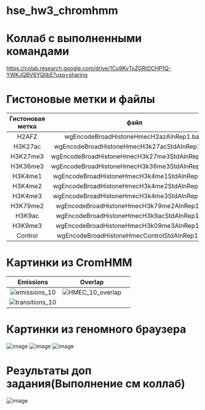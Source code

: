 # hse_hw3_chromhmm

# Коллаб с выполненными командами
https://colab.research.google.com/drive/1Cu9KvToZGRtDCHP1Q-YWKJQBV6YQlIbE?usp=sharing

# Гистоновые метки и файлы

| Гистоновая метка | файл | Ссылка |
| :---: | :---: | :---: |
| H2AFZ | wgEncodeBroadHistoneHmecH2azAlnRep1.bam | http://hgdownload.cse.ucsc.edu/goldenPath/hg19/encodeDCC/wgEncodeBroadHistone/wgEncodeBroadHistoneHmecH2azAlnRep1.bam |
| H3K27ac | wgEncodeBroadHistoneHmecH3k27acStdAlnRep1.bam | http://hgdownload.cse.ucsc.edu/goldenPath/hg19/encodeDCC/wgEncodeBroadHistone/wgEncodeBroadHistoneHmecH3k27acStdAlnRep1.bam |
| H3K27me3 | wgEncodeBroadHistoneHmecH3k27me3StdAlnRep1.bam | http://hgdownload.cse.ucsc.edu/goldenPath/hg19/encodeDCC/wgEncodeBroadHistone/wgEncodeBroadHistoneHmecH3k27me3StdAlnRep1.bam |
| H3K36me3 | wgEncodeBroadHistoneHmecH3k36me3StdAlnRep1.bam | http://hgdownload.cse.ucsc.edu/goldenPath/hg19/encodeDCC/wgEncodeBroadHistone/wgEncodeBroadHistoneHmecH3k36me3StdAlnRep1.bam |
| H3K4me1 | wgEncodeBroadHistoneHmecH3k4me1StdAlnRep1.bam | http://hgdownload.cse.ucsc.edu/goldenPath/hg19/encodeDCC/wgEncodeBroadHistone/wgEncodeBroadHistoneHmecH3k4me1StdAlnRep1.bam |
| H3K4me2 | wgEncodeBroadHistoneHmecH3k4me2StdAlnRep1.bam | http://hgdownload.cse.ucsc.edu/goldenPath/hg19/encodeDCC/wgEncodeBroadHistone/wgEncodeBroadHistoneHmecH3k4me2StdAlnRep1.bam |
| H3K4me3 | wgEncodeBroadHistoneHmecH3k4me3StdAlnRep1.bam | http://hgdownload.cse.ucsc.edu/goldenPath/hg19/encodeDCC/wgEncodeBroadHistone/wgEncodeBroadHistoneHmecH3k4me3StdAlnRep1.bam |
| H3K79me2 | wgEncodeBroadHistoneHmecH3k79me2AlnRep1.bam | http://hgdownload.cse.ucsc.edu/goldenPath/hg19/encodeDCC/wgEncodeBroadHistone/wgEncodeBroadHistoneHmecH3k79me2AlnRep1.bam |
| H3K9ac | wgEncodeBroadHistoneHmecH3k9acStdAlnRep1.bam | http://hgdownload.cse.ucsc.edu/goldenPath/hg19/encodeDCC/wgEncodeBroadHistone/wgEncodeBroadHistoneHmecH3k9acStdAlnRep1.bam |
| H3K9me3 | wgEncodeBroadHistoneHmecH3k09me3AlnRep1.bam | http://hgdownload.cse.ucsc.edu/goldenPath/hg19/encodeDCC/wgEncodeBroadHistone/wgEncodeBroadHistoneHmecH3k09me3AlnRep1.bam |
| Control | wgEncodeBroadHistoneHmecControlStdAlnRep1.bam | http://hgdownload.cse.ucsc.edu/goldenPath/hg19/encodeDCC/wgEncodeBroadHistone/wgEncodeBroadHistoneHmecControlStdAlnRep1.bam |

# Картинки из CromHMM
| Emissions | Overlap | |
| :---: | :---: | :---: |
| ![emissions_10](https://user-images.githubusercontent.com/65420132/160288345-52c7507a-cafa-473e-87f6-1f28c758f61e.png) | ![HMEC_10_overlap](https://user-images.githubusercontent.com/65420132/160288414-e111bada-a349-4ad8-857d-1b29bd621b2f.png)
 | ![transitions_10](https://user-images.githubusercontent.com/65420132/160290869-08cf1daa-008c-491b-99b0-24a293aa0edc.png) | 


# Картинки из геномного браузера
![image](https://user-images.githubusercontent.com/65420132/160291117-7fcd2d83-258c-4fa6-b4ce-bb7bd80cbd02.png)
![image](https://user-images.githubusercontent.com/65420132/160291125-1b93e5e4-96a0-4ac7-a44b-e1fc0b01bb61.png)
![image](https://user-images.githubusercontent.com/65420132/160291132-1bc8607f-ed79-46fe-9f40-cb0653b77877.png)
  
  

# Результаты доп задания(Выполнение см коллаб)
![image](https://user-images.githubusercontent.com/65420132/160290827-5250be81-8e02-4481-9dcd-e8f122560c3b.png)


